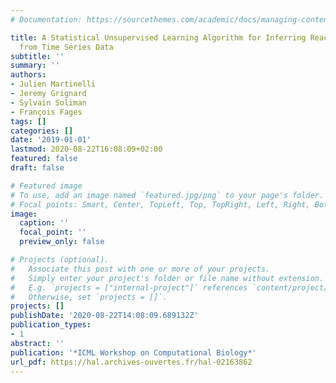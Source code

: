 ```yaml
---
# Documentation: https://sourcethemes.com/academic/docs/managing-content/

title: A Statistical Unsupervised Learning Algorithm for Inferring Reaction Networks
  from Time Series Data
subtitle: ''
summary: ''
authors:
- Julien Martinelli
- Jeremy Grignard
- Sylvain Soliman
- François Fages
tags: []
categories: []
date: '2019-01-01'
lastmod: 2020-08-22T16:08:09+02:00
featured: false
draft: false

# Featured image
# To use, add an image named `featured.jpg/png` to your page's folder.
# Focal points: Smart, Center, TopLeft, Top, TopRight, Left, Right, BottomLeft, Bottom, BottomRight.
image:
  caption: ''
  focal_point: ''
  preview_only: false

# Projects (optional).
#   Associate this post with one or more of your projects.
#   Simply enter your project's folder or file name without extension.
#   E.g. `projects = ["internal-project"]` references `content/project/deep-learning/index.md`.
#   Otherwise, set `projects = []`.
projects: []
publishDate: '2020-08-22T14:08:09.689132Z'
publication_types:
- 1
abstract: ''
publication: '*ICML Workshop on Computational Biology*'
url_pdf: https://hal.archives-ouvertes.fr/hal-02163862
---
```

